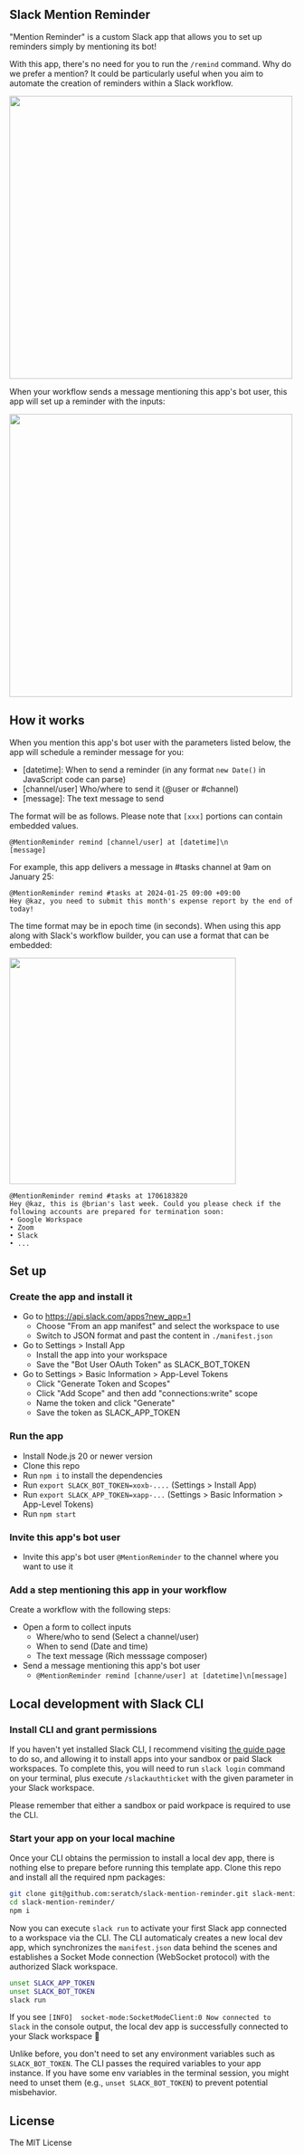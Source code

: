 ## Slack Mention Reminder

"Mention Reminder" is a custom Slack app that allows you to set up reminders simply by mentioning its bot!

With this app, there's no need for you to run the `/remind` command. Why do we prefer a mention? It could be particularly useful when you aim to automate the creation of reminders within a Slack workflow.

<img width="500" src="https://github.com/seratch/slack-mention-reminder/assets/19658/96f2f8c7-3a05-4a4b-be0a-dd6871c1e943">

When your workflow sends a message mentioning this app's bot user, this app will set up a reminder with the inputs:

<img width="500" src="https://github.com/seratch/slack-mention-reminder/assets/19658/306c1911-0c10-4160-8d05-c812d52d812b">

## How it works

When you mention this app's bot user with the parameters listed below, the app will schedule a reminder message for you:

- [datetime]: When to send a reminder (in any format `new Date()` in JavaScript code can parse)
- [channel/user] Who/where to send it (@user or #channel)
- [message]: The text message to send

The format will be as follows. Please note that `[xxx]` portions can contain embedded values.

```
@MentionReminder remind [channel/user] at [datetime]\n
[message]
```

For example, this app delivers a message in #tasks channel at 9am on January 25:

```
@MentionReminder remind #tasks at 2024-01-25 09:00 +09:00
Hey @kaz, you need to submit this month's expense report by the end of today!
```

The time format may be in epoch time (in seconds). When using this app along with Slack's workflow builder, you can use a format that can be embedded:

<img width="400" src="https://github.com/seratch/slack-mention-reminder/assets/19658/d4d1ac02-bbc7-4c0b-aa09-1ea6cce10a37">

```
@MentionReminder remind #tasks at 1706183820
Hey @kaz, this is @brian's last week. Could you please check if the following accounts are prepared for termination soon:
• Google Workspace
• Zoom
• Slack
• ...
```

## Set up

### Create the app and install it

- Go to https://api.slack.com/apps?new_app=1
  - Choose "From an app manifest" and select the workspace to use
  - Switch to JSON format and past the content in `./manifest.json`
- Go to Settings > Install App
  - Install the app into your workspace
  - Save the "Bot User OAuth Token" as SLACK_BOT_TOKEN
- Go to Settings > Basic Information > App-Level Tokens
  - Click "Generate Token and Scopes"
  - Click "Add Scope" and then add "connections:write" scope
  - Name the token and click "Generate"
  - Save the token as SLACK_APP_TOKEN

### Run the app

- Install Node.js 20 or newer version
- Clone this repo
- Run `npm i` to install the dependencies
- Run `export SLACK_BOT_TOKEN=xoxb-....` (Settings > Install App)
- Run `export SLACK_APP_TOKEN=xapp-...` (Settings > Basic Information > App-Level Tokens)
- Run `npm start`

### Invite this app's bot user

- Invite this app's bot user `@MentionReminder` to the channel where you want to use it

### Add a step mentioning this app in your workflow

Create a workflow with the following steps:

- Open a form to collect inputs
  - Where/who to send (Select a channel/user)
  - When to send (Date and time)
  - The text message (Rich messsage composer)
- Send a message mentioning this app's bot user
  - `@MentionReminder remind [channe/user] at [datetime]\n[message]`

## Local development with Slack CLI

### Install CLI and grant permissions

If you haven't yet installed Slack CLI, I recommend visiting [the guide page](https://api.slack.com/automation/cli/install) to do so, and allowing it to install apps into your sandbox or paid Slack workspaces. To complete this, you will need to run `slack login` command on your terminal, plus execute `/slackauthticket` with the given parameter in your Slack workspace.

Please remember that either a sandbox or paid workpace is required to use the CLI.

### Start your app on your local machine

Once your CLI obtains the permission to install a local dev app, there is nothing else to prepare before running this template app. Clone this repo and install all the required npm packages:

```bash
git clone git@github.com:seratch/slack-mention-reminder.git slack-mention-reminder
cd slack-mention-reminder/
npm i
```

Now you can execute `slack run` to activate your first Slack app connected to a workspace via the CLI. The CLI automaticaly creates a new local dev app, which synchronizes the `manifest.json` data behind the scenes and establishes a Socket Mode connection (WebSocket protocol) with the authorized Slack workspace.

```bash
unset SLACK_APP_TOKEN
unset SLACK_BOT_TOKEN
slack run
```

If you see `[INFO]  socket-mode:SocketModeClient:0 Now connected to Slack` in the console output, the local dev app is successfully connected to your Slack workspace :tada:

Unlike before, you don't need to set any environment variables such as `SLACK_BOT_TOKEN`. The CLI passes the required variables to your app instance. If you have some env variables in the terminal session, you might need to unset them (e.g., `unset SLACK_BOT_TOKEN`) to prevent potential misbehavior.

## License

The MIT License
